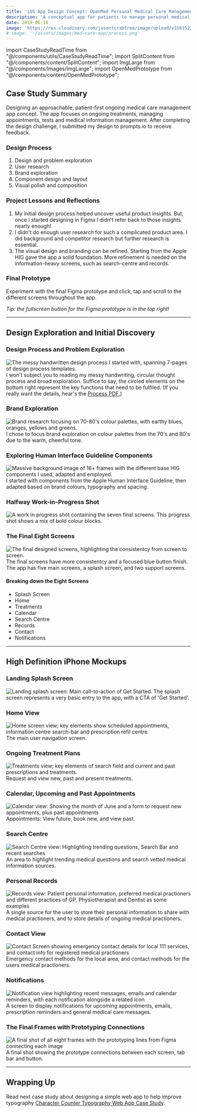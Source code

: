 ```yaml
---
title: 'iOS App Design Concept: OpenMed Personal Medical Care Management'
description: 'A conceptual app for patients to manage personal medical care, treatments, appointments and practioners.'
date: 2019-06-18
image: 'https://res.cloudinary.com/jasontcrabtree/image/upload/v1581522542/Portfolio-2020/openmed-header-x2.png'
# image: '~/assets/images/med-care-app/process.png'
---
```


import CaseStudyReadTime from "@/components/utils/CaseStudyReadTime";
import SplitContent from "@/components/content/SplitContent";
import ImgLarge from "@/components/Images/ImgLarge";
import OpenMedPrototype from "@/components/content/OpenMedPrototype";

<CaseStudyReadTime readTime="4"/>

<ImgLarge imageSrc="https://res.cloudinary.com/jasontcrabtree/image/upload/v1581522542/Portfolio-2020/openmed-header-x4.png" alt="OpenMed iOS App Concept Home, Calendar and Treatment Screen"/>

## Case Study Summary

Designing an approachable, patient-first ongoing medical care management app concept. The app focuses on ongoing treatments, managing appointments, tests and medical information management. After completing the design challenge, I submitted my design to prompts.io to receive feedback.

<SplitContent
left="true"
leftTitle="Challenge"
leftCaption="Starting with the design prompt of “How might we reduce in-person visits to the doctor?”, design a mobile experience. Following the design challenge constraints, I designed an iOS app based on currently available technologies."
 right="true"
rightTitle="Outcome"
rightCaption="This project was a great success. Highlights included getting more comfortable with the Apple Human Interface Guidelines, applying an end-end design process, and developing a unique visual language."
/>

### Design Process

1. Design and problem exploration
2. User research
3. Brand exploration
4. Component design and layout
5. Visual polish and composition

### Project Lessons and Reflections

1. My initial design process helped uncover useful product insights. But, once I started designing in Figma I didn't refer back to those insights nearly enough!
2. I didn't do enough user research for such a complicated product area. I did background and competitor research but further research is essential.
3. The visual design and branding can be refined. Starting from the Apple HIG gave the app a solid foundation. More refinement is needed on the information-heavy screens, such as search-centre and records.

### Final Prototype

Experiment with the final Figma prototype and click, tap and scroll to the different screens throughout the app.

*Tip: the fullscreen button for the Figma prototype is in the top right!*
<OpenMedPrototype />

---

## Design Exploration and Initial Discovery

### Design Process and Problem Exploration

![The messy handwritten design process I started with, spanning 7-pages of design process templates.](~/assets/images/med-care-app/process.png)
I won't subject you to reading my messy handwriting, circular thought process and broad exploration. Suffice to say, the circled elements on the bottom right represent the key functions that need to be fulfiled. (If you really want the details, hear's the [Process PDF.](https://www.dropbox.com/s/munwa5gzpiqpmt5/Design_Process_Prompts.pdf?dl=0))

### Brand Exploration

![Brand research focusing on 70-80's colour palettes, with earthy blues, oranges, yellows and greens.](~/assets/images/med-care-app/brand-research.png)
I chose to focus brand exploration on colour palettes from the 70's and 80's due to the warm, cheerful tone.

### Exploring Human Interface Guideline Components

![Massive background image of 16+ frames with the different base HIG components I used, adapted and employed.](~/assets/images/med-care-app/apple-hig-components.png)
I started with components from the Apple Human Interface Guideline, then adapted based on brand colours, typography and spacing.

### Halfway Work-in-Progress Shot

![A work in progress shot containing the seven final screens.](~/assets/images/med-care-app/wip-midway.png)
This progress shot shows a mix of bold colour blocks.

### The Final Eight Screens

![The final designed screens, highlighting the consistentcy from screen to screen.](~/assets/images/med-care-app/final-frames.png)
The final screens have more consistentcy and a focused blue button finish. The app has five main screens, a splash screen, and two support screens.

#### Breaking down the Eight Screens

- Splash Screen
- Home
- Treatments
- Calendar
- Search Centre
- Records
- Contact
- Notifications

---

## High Definition iPhone Mockups

### Landing Splash Screen

![Landing splash screen: Main call-to-action of Get Started.](~/assets/images/med-care-app/landing.png)
The splash screen represents a very basic entry to the app, with a CTA of 'Get Started'.

### Home View

![Home screen view; key elements show scheduled appointments, information centre search-bar and prescription refil centre.](~/assets/images/med-care-app/home.png)
The main user navigation screen.

### Ongoing Treatment Plans

![Treatments view; key elements of search field and current and past prescriptions and treatments.](~/assets/images/med-care-app/treatments.png)
Request and view new, past and present treatments.

### Calendar, Upcoming and Past Appointments

![Calendar view: Showing the month of June and a form to request new appointments, plus past appointments](~/assets/images/med-care-app/calendar.png)
Appointments: View future, book new, and view past.

### Search Centre

![Search Centre view: Highlighting trending questions, Search Bar and recent searches](~/assets/images/med-care-app/search.png)
An area to highlight trending medical questions and search vetted medical information sources.

### Personal Records

![Records view: Patient personal information, preferred medical practioners and different practices of GP, Physiotherapist and Dentist as some examples](~/assets/images/med-care-app/records.png)
A single source for the user to store their personal information to share with medical practioners, and to store details of ongoing medical practioners.

### Contact View

![Contact Screen showing emergency contact details for local 111 services, and contact info for registered medical practioners](~/assets/images/med-care-app/contact.png)
Emergency contact methods for the local area, and contact methods for the users medical practioners.

### Notifications

![Notification view highlighting recent messages, emails and calendar reminders, with each notification alongside a related icon](~/assets/images/med-care-app/notifications.png)
A screen to display notifications for upcoming appointments, emails, prescription reminders and general medical care messages.

### The Final Frames with Prototyping Connections

![A final shot of all eight frames with the prototyping lines from Figma connecting each image](~/assets/images/med-care-app/final-frames-prototypes.png)
A final shot showing the prototype connections between each screen, tab bar and button.

---

## Wrapping Up

Read next case study about designing a simple web app to help improve typography [Character Counter Typography Web App Case Study](/work/character-counter).
